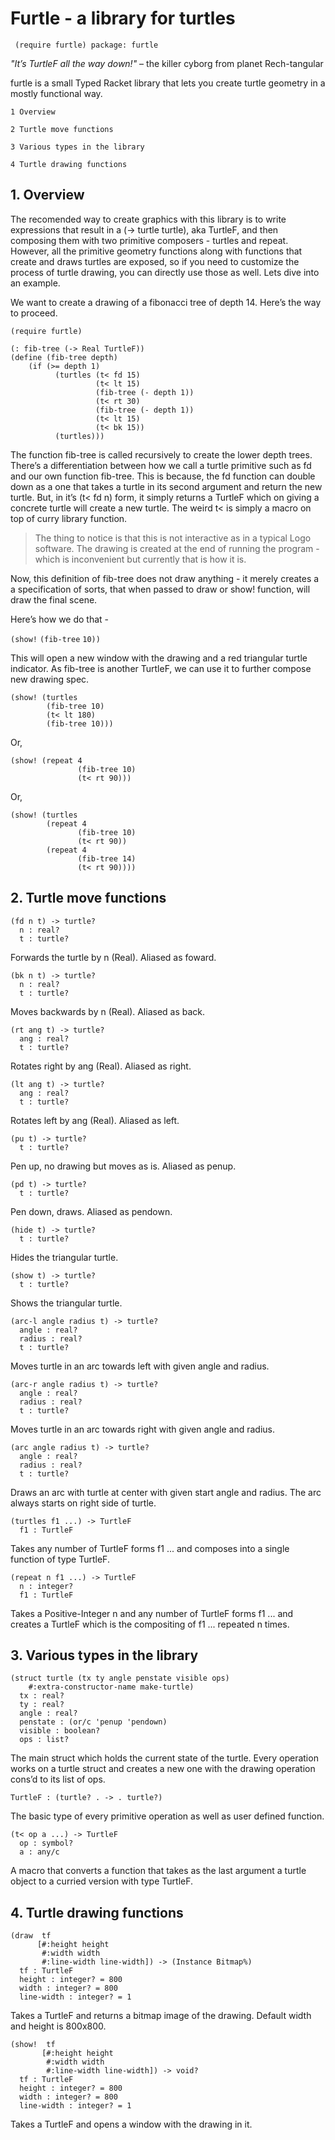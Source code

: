 # Furtle - a library for turtles

```racket
 (require furtle) package: furtle
```

_"It’s TurtleF all the way down!"_ – the killer cyborg from planet
Rech-tangular

furtle is a small Typed Racket library that lets you create turtle
geometry in a mostly functional way.

    1 Overview                    
                                  
    2 Turtle move functions       
                                  
    3 Various types in the library
                                  
    4 Turtle drawing functions    

## 1. Overview

The recomended way to create graphics with this library is to write
expressions that result in a \(-> turtle turtle\), aka TurtleF, and then
composing them with two primitive composers - turtles and repeat.
However, all the primitive geometry functions along with functions that
create and draws turtles are exposed, so if you need to customize the
process of turtle drawing, you can directly use those as well. Lets dive
into an example.

We want to create a drawing of a fibonacci tree of depth 14. Here’s the
way to proceed.

```racket
(require furtle)                         
                                         
(: fib-tree (-> Real TurtleF))           
(define (fib-tree depth)                 
    (if (>= depth 1)                     
          (turtles (t< fd 15)            
                   (t< lt 15)            
                   (fib-tree (- depth 1))
                   (t< rt 30)            
                   (fib-tree (- depth 1))
                   (t< lt 15)            
                   (t< bk 15))           
          (turtles)))                    
```

The function fib-tree is called recursively to create the lower depth
trees. There’s a differentiation between how we call a turtle primitive
such as fd and our own function fib-tree. This is because, the fd
function can double down as a one that takes a turtle in its second
argument and return the new turtle. But, in it’s \(t< fd n\) form, it
simply returns a TurtleF which on giving a concrete turtle will create a
new turtle. The weird t< is simply a macro on top of curry library
function.

> The thing to notice is that this is not interactive as in a typical Logo
> software. The drawing is created at the end of running the program -
> which is inconvenient but currently that is how it is.

Now, this definition of fib-tree does not draw anything -  it merely
creates a a specification of sorts, that when passed to draw or show!
function, will draw the final scene.

Here’s how we do that -

`(show!` `(fib-tree` `10))`

This will open a new window with the drawing and a red triangular turtle
indicator. As fib-tree is another TurtleF, we can use it to further
compose new drawing spec.

```racket
(show! (turtles        
        (fib-tree 10)  
        (t< lt 180)    
        (fib-tree 10)))
```

Or,

```racket
(show! (repeat 4            
               (fib-tree 10)
               (t< rt 90))) 
```

Or,

```racket
(show! (turtles             
        (repeat 4           
               (fib-tree 10)
               (t< rt 90))  
        (repeat 4           
               (fib-tree 14)
               (t< rt 90))))
```

## 2. Turtle move functions

```racket
(fd n t) -> turtle?
  n : real?        
  t : turtle?      
```

Forwards the turtle by n \(Real\). Aliased as foward.

```racket
(bk n t) -> turtle?
  n : real?        
  t : turtle?      
```

Moves backwards by n \(Real\). Aliased as back.

```racket
(rt ang t) -> turtle?
  ang : real?        
  t : turtle?        
```

Rotates right by ang \(Real\). Aliased as right.

```racket
(lt ang t) -> turtle?
  ang : real?        
  t : turtle?        
```

Rotates left by ang \(Real\). Aliased as left.

```racket
(pu t) -> turtle?
  t : turtle?    
```

Pen up, no drawing but moves as is. Aliased as penup.

```racket
(pd t) -> turtle?
  t : turtle?    
```

Pen down, draws. Aliased as pendown.

```racket
(hide t) -> turtle?
  t : turtle?      
```

Hides the triangular turtle.

```racket
(show t) -> turtle?
  t : turtle?      
```

Shows the triangular turtle.

```racket
(arc-l angle radius t) -> turtle?
  angle : real?                  
  radius : real?                 
  t : turtle?                    
```

Moves turtle in an arc towards left with given angle and radius.

```racket
(arc-r angle radius t) -> turtle?
  angle : real?                  
  radius : real?                 
  t : turtle?                    
```

Moves turtle in an arc towards right with given angle and radius.

```racket
(arc angle radius t) -> turtle?
  angle : real?                
  radius : real?               
  t : turtle?                  
```

Draws an arc with turtle at center with given start angle and radius.
The arc always starts on right side of turtle.

```racket
(turtles f1 ...) -> TurtleF
  f1 : TurtleF             
```

Takes any number of TurtleF forms f1 ... and composes into a single
function of type TurtleF.

```racket
(repeat n f1 ...) -> TurtleF
  n : integer?              
  f1 : TurtleF              
```

Takes a Positive-Integer n and any number of TurtleF forms f1 ... and
creates a TurtleF which is the compositing of f1 ... repeated n times.

## 3. Various types in the library

```racket
(struct turtle (tx ty angle penstate visible ops)
    #:extra-constructor-name make-turtle)        
  tx : real?                                     
  ty : real?                                     
  angle : real?                                  
  penstate : (or/c 'penup 'pendown)              
  visible : boolean?                             
  ops : list?                                    
```

The main struct which holds the current state of the turtle. Every
operation works on a turtle struct and creates a new one with the
drawing operation cons’d to its list of ops.

```racket
TurtleF : (turtle? . -> . turtle?)
```

The basic type of every primitive operation as well as user defined
function.

```racket
(t< op a ...) -> TurtleF
  op : symbol?          
  a : any/c             
```

A macro that converts a function that takes as the last argument a
turtle object to a curried version with type TurtleF.

## 4. Turtle drawing functions

```racket
(draw  tf                                             
      [#:height height                                
       #:width width                                  
       #:line-width line-width]) -> (Instance Bitmap%)
  tf : TurtleF                                        
  height : integer? = 800                             
  width : integer? = 800                              
  line-width : integer? = 1                           
```

Takes a TurtleF and returns a bitmap image of the drawing. Default width
and height is 800x800.

```racket
(show!  tf                                
       [#:height height                   
        #:width width                     
        #:line-width line-width]) -> void?
  tf : TurtleF                            
  height : integer? = 800                 
  width : integer? = 800                  
  line-width : integer? = 1               
```

Takes a TurtleF and opens a window with the drawing in it.

